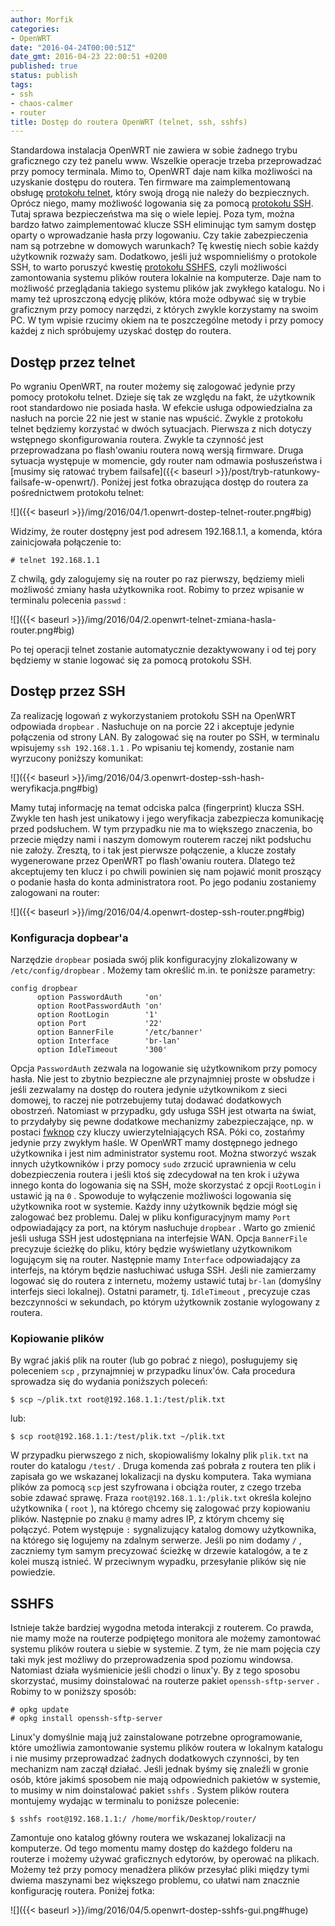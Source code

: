```yaml
---
author: Morfik
categories:
- OpenWRT
date: "2016-04-24T00:00:51Z"
date_gmt: 2016-04-23 22:00:51 +0200
published: true
status: publish
tags:
- ssh
- chaos-calmer
- router
title: Dostęp do routera OpenWRT (telnet, ssh, sshfs)
---
```


Standardowa instalacja OpenWRT nie zawiera w sobie żadnego trybu graficznego czy też panelu www.
Wszelkie operacje trzeba przeprowadzać przy pomocy terminala. Mimo to, OpenWRT daje nam kilka
możliwości na uzyskanie dostępu do routera. Ten firmware ma zaimplementowaną
obsługę [protokołu telnet](https://pl.wikipedia.org/wiki/Telnet), który swoją drogą nie należy do
bezpiecznych. Oprócz niego, mamy możliwość logowania się za
pomocą [protokołu SSH](https://pl.wikipedia.org/wiki/Secure_Shell). Tutaj sprawa bezpieczeństwa ma
się o wiele lepiej. Poza tym, można bardzo łatwo zaimplementować klucze SSH eliminując tym samym
dostęp oparty o wprowadzanie hasła przy logowaniu. Czy takie zabezpieczenia nam są potrzebne w
domowych warunkach? Tę kwestię niech sobie każdy użytkownik rozważy sam. Dodatkowo, jeśli już
wspomnieliśmy o protokole SSH, to warto poruszyć
kwestię [protokołu SSHFS](https://pl.wikipedia.org/wiki/SSHFS), czyli możliwości zamontowania
systemu plików routera lokalnie na komputerze. Daje nam to możliwość przeglądania takiego systemu
plików jak zwykłego katalogu. No i mamy też uproszczoną edycję plików, która może odbywać się w
trybie graficznym przy pomocy narzędzi, z których zwykle korzystamy na swoim PC. W tym wpisie
rzucimy okiem na te poszczególne metody i przy pomocy każdej z nich spróbujemy uzyskać dostęp do
routera.

<!--more-->
## Dostęp przez telnet

Po wgraniu OpenWRT, na router możemy się zalogować jedynie przy pomocy protokołu telnet. Dzieje się
tak ze względu na fakt, że użytkownik root standardowo nie posiada hasła. W efekcie usługa
odpowiedzialna za nasłuch na porcie 22 nie jest w stanie nas wpuścić. Zwykle z protokołu telnet
będziemy korzystać w dwóch sytuacjach. Pierwsza z nich dotyczy wstępnego skonfigurowania routera.
Zwykle ta czynność jest przeprowadzana po flash'owaniu routera nową wersją firmware. Druga sytuacja
występuje w momencie, gdy router nam odmawia posłuszeństwa
i [musimy się ratować trybem failsafe]({{< baseurl >}}/post/tryb-ratunkowy-failsafe-w-openwrt/).
Poniżej jest fotka obrazująca dostęp do routera za pośrednictwem protokołu telnet:

![]({{< baseurl >}}/img/2016/04/1.openwrt-dostep-telnet-router.png#big)

Widzimy, że router dostępny jest pod adresem 192.168.1.1, a komenda, która zainicjowała połączenie
to:

    # telnet 192.168.1.1

Z chwilą, gdy zalogujemy się na router po raz pierwszy, będziemy mieli możliwość zmiany hasła
użytkownika root. Robimy to przez wpisanie w terminalu polecenia `passwd` :

![]({{< baseurl >}}/img/2016/04/2.openwrt-telnet-zmiana-hasla-router.png#big)

Po tej operacji telnet zostanie automatycznie dezaktywowany i od tej pory będziemy w stanie logować
się za pomocą protokołu SSH.

## Dostęp przez SSH

Za realizację logowań z wykorzystaniem protokołu SSH na OpenWRT odpowiada `dropbear` . Nasłuchuje
on na porcie 22 i akceptuje jedynie połączenia od strony LAN. By zalogować się na router po SSH, w
terminalu wpisujemy `ssh 192.168.1.1` . Po wpisaniu tej komendy, zostanie nam wyrzucony poniższy
komunikat:

![]({{< baseurl >}}/img/2016/04/3.openwrt-dostep-ssh-hash-weryfikacja.png#big)

Mamy tutaj informację na temat odciska palca (fingerprint) klucza SSH. Zwykle ten hash jest
unikatowy i jego weryfikacja zabezpiecza komunikację przed podsłuchem. W tym przypadku nie ma to
większego znaczenia, bo przecie między nami i naszym domowym routerem raczej nikt podsłuchu nie
założy. Zresztą, to i tak jest pierwsze połączenie, a klucze zostały wygenerowane przez OpenWRT po
flash'owaniu routera. Dlatego też akceptujemy ten klucz i po chwili powinien się nam pojawić monit
proszący o podanie hasła do konta administratora root. Po jego podaniu zostaniemy zalogowani na
router:

![]({{< baseurl >}}/img/2016/04/4.openwrt-dostep-ssh-router.png#big)

### Konfiguracja dopbear'a

Narzędzie `dropbear` posiada swój plik konfiguracyjny zlokalizowany w `/etc/config/dropbear` .
Możemy tam określić m.in. te poniższe parametry:

    config dropbear
          option PasswordAuth     'on'
          option RootPasswordAuth 'on'
          option RootLogin        '1'
          option Port             '22'
          option BannerFile       '/etc/banner'
          option Interface        'br-lan'
          option IdleTimeout      '300'

Opcja `PasswordAuth` zezwala na logowanie się użytkownikom przy pomocy hasła. Nie jest to zbytnio
bezpieczne ale przynajmniej proste w obsłudze i jeśli zezwalamy na dostęp do routera jedynie
użytkownikom z sieci domowej, to raczej nie potrzebujemy tutaj dodawać dodatkowych obostrzeń.
Natomiast w przypadku, gdy usługa SSH jest otwarta na świat, to przydałyby się pewne dodatkowe
mechanizmy zabezpieczające, np. w postaci [fwknop](http://www.cipherdyne.org/fwknop/) czy kluczy
uwierzytelniających RSA. Póki co, zostańmy jedynie przy zwykłym haśle. W OpenWRT mamy dostępnego
jednego użytkownika i jest nim administrator systemu root. Można stworzyć wszak innych użytkowników
i przy pomocy `sudo` zrzucić uprawnienia w celu dobezpieczenia routera i jeśli ktoś się zdecydował
na ten krok i używa innego konta do logowania się na SSH, może skorzystać z opcji `RootLogin` i
ustawić ją na `0` . Spowoduje to wyłączenie możliwości logowania się użytkownika root w systemie.
Każdy inny użytkownik będzie mógł się zalogować bez problemu. Dalej w pliku konfiguracyjnym mamy
`Port` odpowiadający za port, na którym nasłuchuje `dropbear` . Warto go zmienić jeśli usługa SSH
jest udostępniana na interfejsie WAN. Opcja `BannerFile` precyzuje ścieżkę do pliku, który będzie
wyświetlany użytkownikom logującym się na router. Następnie mamy `Interface` odpowiadający za
interfejs, na którym będzie nasłuchiwać usługa SSH. Jeśli nie zamierzamy logować się do routera z
internetu, możemy ustawić tutaj `br-lan` (domyślny interfejs sieci lokalnej). Ostatni parametr, tj.
`IdleTimeout` , precyzuje czas bezczynności w sekundach, po którym użytkownik zostanie wylogowany z
routera.

### Kopiowanie plików

By wgrać jakiś plik na router (lub go pobrać z niego), posługujemy się poleceniem `scp` ,
przynajmniej w przypadku linux'ów. Cała procedura sprowadza się do wydania poniższych poleceń:

    $ scp ~/plik.txt root@192.168.1.1:/test/plik.txt

lub:

    $ scp root@192.168.1.1:/test/plik.txt ~/plik.txt

W przypadku pierwszego z nich, skopiowaliśmy lokalny plik `plik.txt` na router do katalogu
`/test/` . Druga komenda zaś pobrała z routera ten plik i zapisała go we wskazanej lokalizacji na
dysku komputera. Taka wymiana plików za pomocą `scp` jest szyfrowana i obciąża router, z czego
trzeba sobie zdawać sprawę. Fraza `root@192.168.1.1:/plik.txt` określa kolejno użytkownika
( `root` ), na którego chcemy się zalogować przy kopiowaniu plików. Następnie po znaku `@` mamy
adres IP, z którym chcemy się połączyć. Potem występuje `:` sygnalizujący katalog domowy
użytkownika, na którego się logujemy na zdalnym serwerze. Jeśli po nim dodamy `/` , zaczniemy tym
samym precyzować ścieżkę w drzewie katalogów, a te z kolei muszą istnieć. W przeciwnym wypadku,
przesyłanie plików się nie powiedzie.

## SSHFS

Istnieje także bardziej wygodna metoda interakcji z routerem. Co prawda, nie mamy może na routerze
podpiętego monitora ale możemy zamontować systemu plików routera u siebie w systemie. Z tym, że nie
mam pojęcia czy taki myk jest możliwy do przeprowadzenia spod poziomu windowsa. Natomiast działa
wyśmienicie jeśli chodzi o linux'y. By z tego sposobu skorzystać, musimy doinstalować na routerze
pakiet `openssh-sftp-server` . Robimy to w poniższy sposób:

    # opkg update
    # opkg install openssh-sftp-server

Linux'y domyślnie mają już zainstalowane potrzebne oprogramowanie, które umożliwia zamontowanie
systemu plików routera w lokalnym katalogu i nie musimy przeprowadzać żadnych dodatkowych czynności,
by ten mechanizm nam zaczął działać. Jeśli jednak byśmy się znaleźli w gronie osób, które jakimś
sposobem nie mają odpowiednich pakietów w systemie, to musimy w nim doinstalować pakiet `sshfs` .
System plików routera montujemy wydając w terminalu to poniższe polecenie:

    $ sshfs root@192.168.1.1:/ /home/morfik/Desktop/router/

Zamontuje ono katalog główny routera we wskazanej lokalizacji na komputerze. Od tego momentu mamy
dostęp do każdego folderu na routerze i możemy używać graficznych edytorów, by operować na plikach.
Możemy też przy pomocy menadżera plików przesyłać pliki między tymi dwiema maszynami bez większego
problemu, co ułatwi nam znacznie konfigurację routera. Poniżej fotka:

![]({{< baseurl >}}/img/2016/04/5.openwrt-dostep-sshfs-gui.png#huge)
